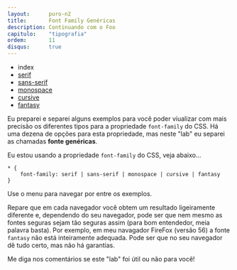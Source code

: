 ```yaml
---
layout:      puro-n2
title:       Font Family Genéricas
description: Continuando com o Foo
capitulo:    "tipografia"
ordem:       11
disqus:      true
---
```


<ul class="nav">
  <li class="nav-item">
    <a class="nav-link disabled">index</a>
  </li>
  <li class="nav-item">
    <a class="nav-link" href="serif/">serif</a>
  </li>
  <li class="nav-item">
    <a class="nav-link" href="sans-serif/">sans-serif</a>
  </li>
  <li class="nav-item">
    <a class="nav-link" href="monospace/">monospace</a>
  </li>
  <li class="nav-item">
    <a class="nav-link" href="cursive/">cursive</a>
  </li>
  <li class="nav-item">
    <a class="nav-link" href="fantasy/">fantasy</a>
  </li>
</ul>

Eu preparei e separei alguns exemplos para você poder viualizar com mais precisão os diferentes tipos para a propriedade
`font-family` do CSS. Há uma dezena de opções para esta propriedade, mas neste "lab" eu separei as chamadas __fonte genéricas__.

Eu estou usando a propriedade `font-family` do CSS, veja abaixo...

    * {
        font-family: serif | sans-serif | monospace | cursive | fantasy
    }

Use o menu para navegar por entre os exemplos.

Repare que em cada navegador você obtem um resultado ligeiramente diferente e, dependendo do seu navegador, pode ser que
nem mesmo as fontes seguras sejam tão seguras assim (para bom entendedor, meia palavra basta). Por exemplo, em meu 
navagador FireFox (versão 56) a fonte `fantasy` não está inteiramente adequada. Pode ser que no seu navegador dê tudo 
certo, mas não há garantias.

Me diga nos comentários se este "lab" foi útil ou não para você!